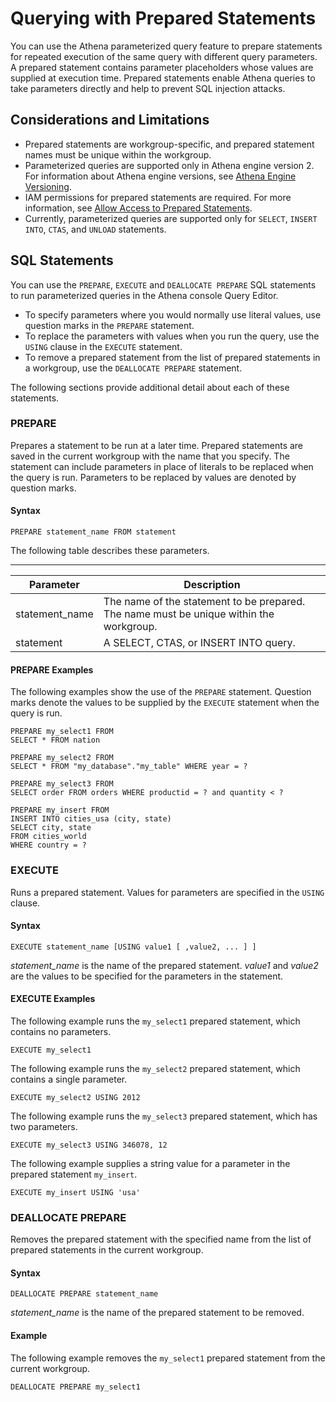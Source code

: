 # Querying with Prepared Statements<a name="querying-with-prepared-statements"></a>

You can use the Athena parameterized query feature to prepare statements for repeated execution of the same query with different query parameters\. A prepared statement contains parameter placeholders whose values are supplied at execution time\. Prepared statements enable Athena queries to take parameters directly and help to prevent SQL injection attacks\.

## Considerations and Limitations<a name="querying-with-prepared-statements-considerations-and-limitations"></a>
+ Prepared statements are workgroup\-specific, and prepared statement names must be unique within the workgroup\.
+ Parameterized queries are supported only in Athena engine version 2\. For information about Athena engine versions, see [Athena Engine Versioning](engine-versions.md)\.
+ IAM permissions for prepared statements are required\. For more information, see [Allow Access to Prepared Statements](security-iam-athena-prepared-statements.md)\.
+ Currently, parameterized queries are supported only for `SELECT`, `INSERT INTO`, `CTAS`, and `UNLOAD` statements\.

## SQL Statements<a name="querying-with-prepared-statements-sql-statements"></a>

You can use the `PREPARE`, `EXECUTE` and `DEALLOCATE PREPARE` SQL statements to run parameterized queries in the Athena console Query Editor\.
+ To specify parameters where you would normally use literal values, use question marks in the `PREPARE` statement\.
+ To replace the parameters with values when you run the query, use the `USING` clause in the `EXECUTE` statement\.
+ To remove a prepared statement from the list of prepared statements in a workgroup, use the `DEALLOCATE PREPARE` statement\.

The following sections provide additional detail about each of these statements\.

### PREPARE<a name="querying-with-prepared-statements-prepare"></a>

Prepares a statement to be run at a later time\. Prepared statements are saved in the current workgroup with the name that you specify\. The statement can include parameters in place of literals to be replaced when the query is run\. Parameters to be replaced by values are denoted by question marks\.

#### Syntax<a name="querying-with-prepared-statements-prepare-syntax"></a>

```
PREPARE statement_name FROM statement
```

The following table describes these parameters\.


****  

| Parameter | Description | 
| --- | --- | 
| statement\_name | The name of the statement to be prepared\. The name must be unique within the workgroup\. | 
| statement | A SELECT, CTAS, or INSERT INTO query\. | 

#### PREPARE Examples<a name="querying-with-prepared-statements-prepare-examples"></a>

The following examples show the use of the `PREPARE` statement\. Question marks denote the values to be supplied by the `EXECUTE` statement when the query is run\.

```
PREPARE my_select1 FROM
SELECT * FROM nation
```

```
PREPARE my_select2 FROM
SELECT * FROM "my_database"."my_table" WHERE year = ?
```

```
PREPARE my_select3 FROM
SELECT order FROM orders WHERE productid = ? and quantity < ?
```

```
PREPARE my_insert FROM
INSERT INTO cities_usa (city, state)
SELECT city, state
FROM cities_world
WHERE country = ?
```

### EXECUTE<a name="querying-with-prepared-statements-execute"></a>

Runs a prepared statement\. Values for parameters are specified in the `USING` clause\.

#### Syntax<a name="querying-with-prepared-statements-execute-syntax"></a>

```
EXECUTE statement_name [USING value1 [ ,value2, ... ] ]
```

*statement\_name* is the name of the prepared statement\. *value1* and *value2* are the values to be specified for the parameters in the statement\.

#### EXECUTE Examples<a name="querying-with-prepared-statements-execute-examples"></a>

The following example runs the `my_select1` prepared statement, which contains no parameters\.

```
EXECUTE my_select1
```

The following example runs the `my_select2` prepared statement, which contains a single parameter\.

```
EXECUTE my_select2 USING 2012
```

The following example runs the `my_select3` prepared statement, which has two parameters\.

```
EXECUTE my_select3 USING 346078, 12
```

The following example supplies a string value for a parameter in the prepared statement `my_insert`\.

```
EXECUTE my_insert USING 'usa'
```

### DEALLOCATE PREPARE<a name="querying-with-prepared-statements-deallocate-prepare"></a>

Removes the prepared statement with the specified name from the list of prepared statements in the current workgroup\.

#### Syntax<a name="querying-with-prepared-statements-deallocate-prepare-syntax"></a>

```
DEALLOCATE PREPARE statement_name
```

*statement\_name* is the name of the prepared statement to be removed\.

#### Example<a name="querying-with-prepared-statements-deallocate-prepare-examples"></a>

The following example removes the `my_select1` prepared statement from the current workgroup\.

```
DEALLOCATE PREPARE my_select1
```